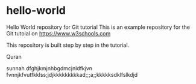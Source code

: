 # hello-world
Hello World repository for Git tutorial
This is an example repository for the Git tutoial on https://www.w3schools.com

This repository is built step by step in the tutorial.

Quran

sunnah
dfghjkmjnhbgdmcjnldfkjvn
fvnnjkfvutfkklss;jdjkkkkkkkkkad;;;a;;kkkkksdklfslkdjd


